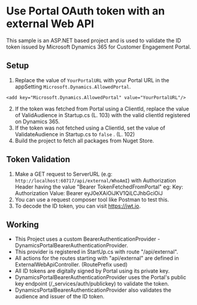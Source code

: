 # Use Portal OAuth token with an external Web API

This sample is an ASP.NET based project and is used to validate the ID token issued by Microsoft Dynamics 365 for Customer Engagement Portal. 

## Setup

1. Replace the value of `YourPortalURL` with your Portal URL in the appSetting `Microsoft.Dynamics.AllowedPortal`.
```
<add key="Microsoft.Dynamics.AllowedPortal" value="YourPortalURL"/>
```
2. If the token was fetched from Portal using a ClientId, replace the value of ValidAudience in Startup.cs (L. 103) with the valid clientId registered on Dynamics 365.
3. If the token was not fetched using a ClientId, set the value of ValidateAudience in Startup.cs to `false` . (L. 102)
4. Build the project to fetch all packages from Nuget Store.

## Token Validation

1. Make a GET request to ServerURL (e.g: `http://localhost:60717/api/external/WhoAmI`) with Authorization Header having the value "Bearer TokenFetchedFromPortal"
 eg: Key: Authorization Value: Bearer eyJ0eXAiOiJKV1QiLCJhbGciOiJ
2. You can use a request composer tool like Postman to test this.
3. To decode the ID token, you can visit https://jwt.io.

## Working

* This Project uses a custom BearerAuthenticationProvider - DynamicsPortalBearerAuthenticationProvider.
* This provider is registered in StartUp.cs with route "/api/external".
* All actions for the routes starting with "api/external" are defined in ExternalWebApiController. (RoutePrefix used)
* All ID tokens are digitally signed by Portal using its private key.
* DynamicsPortalBearerAuthenticationProvider uses the Portal's public key endpoint (/_services/auth/publickey) to validate the token.
* DynamicsPortalBearerAuthenticationProvider also validates the audience and issuer of the ID token.
